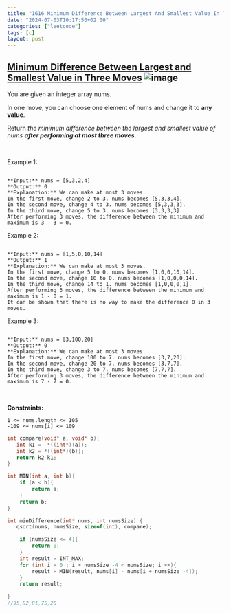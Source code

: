 ```yaml
---
title: "1616 Minimum Difference Between Largest And Smallest Value In Three Moves"
date: "2024-07-03T10:17:50+02:00"
categories: ["leetcode"]
tags: [c]
layout: post
---
```


## [Minimum Difference Between Largest and Smallest Value in Three Moves](https://leetcode.com/problems/minimum-difference-between-largest-and-smallest-value-in-three-moves) ![image](https://img.shields.io/badge/Difficulty-Medium-orange)

You are given an integer array nums.

In one move, you can choose one element of nums and change it to **any value**.

Return *the minimum difference between the largest and smallest value of nums **after performing at most three moves***.

 

Example 1:

```

**Input:** nums = [5,3,2,4]
**Output:** 0
**Explanation:** We can make at most 3 moves.
In the first move, change 2 to 3. nums becomes [5,3,3,4].
In the second move, change 4 to 3. nums becomes [5,3,3,3].
In the third move, change 5 to 3. nums becomes [3,3,3,3].
After performing 3 moves, the difference between the minimum and maximum is 3 - 3 = 0.

```

Example 2:

```

**Input:** nums = [1,5,0,10,14]
**Output:** 1
**Explanation:** We can make at most 3 moves.
In the first move, change 5 to 0. nums becomes [1,0,0,10,14].
In the second move, change 10 to 0. nums becomes [1,0,0,0,14].
In the third move, change 14 to 1. nums becomes [1,0,0,0,1].
After performing 3 moves, the difference between the minimum and maximum is 1 - 0 = 1.
It can be shown that there is no way to make the difference 0 in 3 moves.
```

Example 3:

```

**Input:** nums = [3,100,20]
**Output:** 0
**Explanation:** We can make at most 3 moves.
In the first move, change 100 to 7. nums becomes [3,7,20].
In the second move, change 20 to 7. nums becomes [3,7,7].
In the third move, change 3 to 7. nums becomes [7,7,7].
After performing 3 moves, the difference between the minimum and maximum is 7 - 7 = 0.

```

 

**Constraints:**

	1 <= nums.length <= 105
	-109 <= nums[i] <= 109

```c
int compare(void* a, void* b){
   int k1 =  *((int*)(a));
   int k2 = *((int*)(b));
   return k2-k1;
}

int MIN(int a, int b){
    if (a < b){
        return a;
    }
    return b;
}

int minDifference(int* nums, int numsSize) {
   qsort(nums, numsSize, sizeof(int), compare);

    if (numsSize <= 4){
        return 0;
    }
    int result = INT_MAX;
    for (int i = 0 ; i + numsSize -4 < numsSize; i ++){
        result = MIN(result, nums[i] - nums[i + numsSize -4]);
    }
    return result;
    
}
//95,82,81,75,20
```